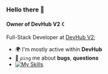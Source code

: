 ### Hello there 👋

#### Owner of DevHub V2 ☾

Full-Stack Developer at [DevHub V2](https://discord.gg/7TRdUncbr8);<br>

- 🌍 I'm mostly active within **DevHub**
- 💬 `ping` me about **bugs**, **questions**
- [![My Skills](https://skillicons.dev/icons?i=js,html,css,lua)](https://skillicons.dev)

